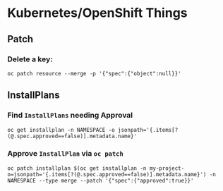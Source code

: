 # Kubernetes/OpenShift Things

## Patch
### Delete a key: 
`oc patch resource --merge -p '{"spec":{"object":null}}'`

## InstallPlans
### Find `InstallPlans` needing Approval
`oc get installplan -n NAMESPACE -o jsonpath='{.items[?(@.spec.approved==false)].metadata.name}'`

### Approve `InstallPlan` via `oc patch`
`oc patch installplan $(oc get installplan -n my-project-o=jsonpath='{.items[?(@.spec.approved==false)].metadata.name}') -n NAMESPACE --type merge --patch '{"spec":{"approved":true}}'`
